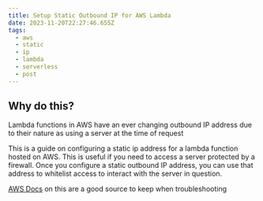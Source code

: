 ```yaml
---
title: Setup Static Outbound IP for AWS Lambda
date: 2023-11-20T22:27:46.655Z
tags:
  - aws
  - static
  - ip
  - lambda
  - serverless
  - post
---
```


## Why do this?

Lambda functions in AWS have an ever changing outbound IP address due to their nature as using a server at the time of request

This is a guide on configuring a static ip address for a lambda function hosted on AWS. This is useful if you need to access a server protected by a firewall. Once you configure a static outbound IP address, you can use that address to whitelist access to interact with the server in question.

[AWS Docs](https://docs.aws.amazon.com/prescriptive-guidance/latest/patterns/generate-a-static-outbound-ip-address-using-a-lambda-function-amazon-vpc-and-a-serverless-architecture.html) on this are a good source to keep when troubleshooting
